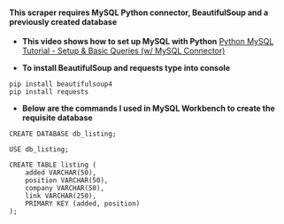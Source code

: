 #### This scraper requires MySQL Python connector, BeautifulSoup and a previously created database


- **This video shows how to set up MySQL with Python**
[Python MySQL Tutorial - Setup & Basic Queries (w/ MySQL Connector)](https://www.youtube.com/watch?v=3vsC05rxZ8c)

- **To install BeautifulSoup and requests type into console**
```
pip install beautifulsoup4
pip install requests
```

- **Below are the commands I used in MySQL Workbench to create the requisite database**
```
CREATE DATABASE db_listing;

USE db_listing;

CREATE TABLE listing (
	added VARCHAR(50),
	position VARCHAR(50),
	company VARCHAR(50),
	link VARCHAR(250),
	PRIMARY KEY (added, position)
);
```